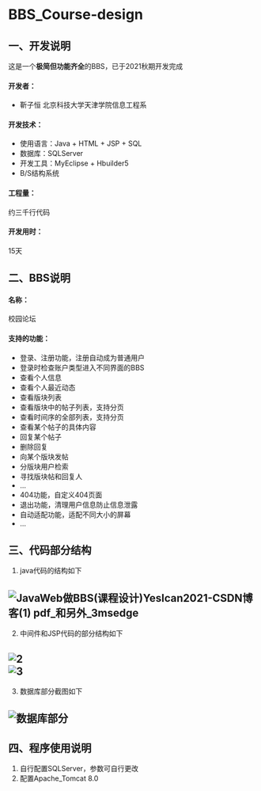 # BBS_Course-design
<h2>一、开发说明</h2>

这是一个**极简但功能齐全**的BBS，已于2021秋期开发完成

<h4>开发者：</h4>

- 靳子恒 北京科技大学天津学院信息工程系

<h4>开发技术：</h4>

- 使用语言：Java + HTML + JSP + SQL
- 数据库：SQLServer
- 开发工具：MyEclipse + Hbuilder5
- B/S结构系统

<h4>工程量：</h4>

约三千行代码

<h4>开发用时：</h4>

15天

<h2>二、BBS说明</h2>
<h4>名称：</h4>校园论坛
<h4>支持的功能：</h4>

- 登录、注册功能，注册自动成为普通用户
- 登录时检查账户类型进入不同界面的BBS
- 查看个人信息
- 查看个人最近动态
- 查看版块列表
- 查看版块中的帖子列表，支持分页
- 查看时间序的全部列表，支持分页
- 查看某个帖子的具体内容
- 回复某个帖子
- 删除回复
- 向某个版块发帖
- 分版块用户检索
- 寻找版块帖和回复人
- ...
- 404功能，自定义404页面
- 退出功能，清理用户信息防止信息泄露
- 自动适配功能，适配不同大小的屏幕
- ...

<h2>三、代码部分结构</h2>

1. java代码的结构如下

![JavaWeb做BBS(课程设计)_YesIcan2021-CSDN博客_(1) pdf_和另外_3msedge](https://user-images.githubusercontent.com/92208322/221403248-ba70cb56-5352-4504-aad7-f8fe50d39ecb.png)<br>
---
2. 中间件和JSP代码的部分结构如下

![2](https://user-images.githubusercontent.com/92208322/221403448-a86b0a90-4c3c-4a04-96f5-d3ceb642a717.png)<br>
![3](https://user-images.githubusercontent.com/92208322/221403453-22dd92e2-6293-4564-803e-879617d1b76d.png)<br>
---
3. 数据库部分截图如下

![数据库部分](https://user-images.githubusercontent.com/92208322/221403471-7540ca19-b9f9-4c0e-a2b8-f83406c070ae.png)<br>
---
<h2>四、程序使用说明</h2>

1. 自行配置SQLServer，参数可自行更改
2. 配置Apache_Tomcat 8.0
